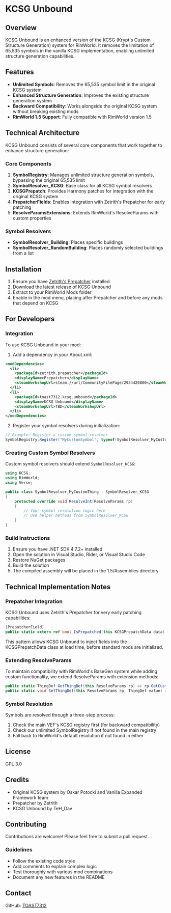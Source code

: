 # KCSG Unbound

## Overview
KCSG Unbound is an enhanced version of the KCSG (Krypt's Custom Structure Generation) system for RimWorld. It removes the limitation of 65,535 symbols in the vanilla KCSG implementation, enabling unlimited structure generation capabilities.

## Features
- **Unlimited Symbols**: Removes the 65,535 symbol limit in the original KCSG system
- **Enhanced Structure Generation**: Improves the existing structure generation system
- **Backward Compatibility**: Works alongside the original KCSG system without breaking existing mods
- **RimWorld 1.5 Support**: Fully compatible with RimWorld version 1.5

## Technical Architecture
KCSG Unbound consists of several core components that work together to enhance structure generation:

### Core Components
1. **SymbolRegistry**: Manages unlimited structure generation symbols, bypassing the original 65,535 limit
2. **SymbolResolver_KCSG**: Base class for all KCSG symbol resolvers
3. **KCSGPrepatch**: Provides Harmony patches for integration with the original KCSG system
4. **PrepatcherFields**: Enables integration with Zetrith's Prepatcher for early patching
5. **ResolveParamsExtensions**: Extends RimWorld's ResolveParams with custom properties

### Symbol Resolvers
- **SymbolResolver_Building**: Places specific buildings
- **SymbolResolver_RandomBuilding**: Places randomly selected buildings from a list

## Installation
1. Ensure you have [Zetrith's Prepatcher](https://github.com/Zetrith/Prepatcher) installed
2. Download the latest release of KCSG Unbound
3. Extract to your RimWorld Mods folder
4. Enable in the mod menu, placing after Prepatcher and before any mods that depend on KCSG

## For Developers
### Integration
To use KCSG Unbound in your mod:

1. Add a dependency in your About.xml:
```xml
<modDependencies>
  <li>
    <packageId>zetrith.prepatcher</packageId>
    <displayName>Prepatcher</displayName>
    <steamWorkshopUrl>steam://url/CommunityFilePage/2934420800</steamWorkshopUrl>
  </li>
  <li>
    <packageId>toast7312.kcsg.unbound</packageId>
    <displayName>KCSG Unbound</displayName>
    <steamWorkshopUrl>TBD</steamWorkshopUrl>
  </li>
</modDependencies>
```

2. Register your symbol resolvers during initialization:
```csharp
// Example: Register a custom symbol resolver
SymbolRegistry.Register("MyCustomSymbol", typeof(SymbolResolver_MyCustomThing));
```

### Creating Custom Symbol Resolvers
Custom symbol resolvers should extend `SymbolResolver_KCSG`:

```csharp
using KCSG;
using RimWorld;
using Verse;

public class SymbolResolver_MyCustomThing : SymbolResolver_KCSG
{
    protected override void ResolveInt(ResolveParams rp)
    {
        // Your symbol resolution logic here
        // Use helper methods from SymbolResolver_KCSG
    }
}
```

### Build Instructions
1. Ensure you have .NET SDK 4.7.2+ installed
2. Open the solution in Visual Studio, Rider, or Visual Studio Code
3. Restore NuGet packages
4. Build the solution
5. The compiled assembly will be placed in the 1.5/Assemblies directory

## Technical Implementation Notes

### Prepatcher Integration
KCSG Unbound uses Zetrith's Prepatcher for very early patching capabilities:

```csharp
[PrepatcherField]
public static extern ref bool IsPrepatched(this KCSGPrepatchData data);
```

This pattern allows KCSG Unbound to inject fields into the KCSGPrepatchData class at load time, before standard mods are initialized.

### Extending ResolveParams
To maintain compatibility with RimWorld's BaseGen system while adding custom functionality, we extend ResolveParams with extension methods:

```csharp
public static ThingDef GetThingDef(this ResolveParams rp) => rp.GetCustom<ThingDef>("thingDef");
public static void SetThingDef(this ResolveParams rp, ThingDef value) => rp.SetCustom("thingDef", value);
```

### Symbol Resolution
Symbols are resolved through a three-step process:
1. Check the main VEF's KCSG registry first (for backward compatibility)
2. Check our unlimited SymbolRegistry if not found in the main registry
3. Fall back to RimWorld's default resolution if not found in either

## License
GPL 3.0

## Credits
- Original KCSG system by Oskar Potocki and Vanilla Expanded Framework team
- Prepatcher by Zetrith
- KCSG Unbound by TeH_Dav

## Contributing
Contributions are welcome! Please feel free to submit a pull request.

### Guidelines
- Follow the existing code style
- Add comments to explain complex logic
- Test thoroughly with various mod combinations
- Document any new features in the README

## Contact
GitHub: [TOAST7312](https://github.com/TOAST7312) 
